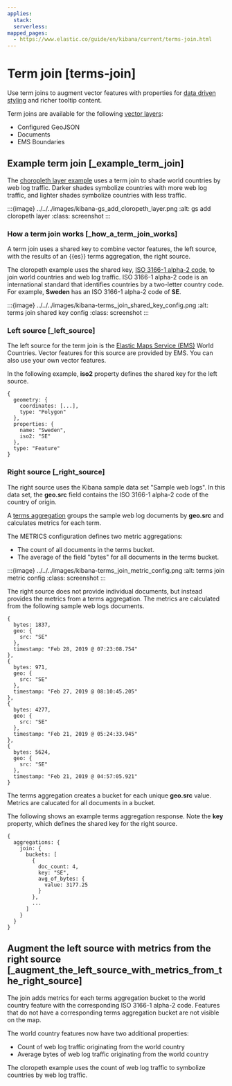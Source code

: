 ```yaml
---
applies:
  stack:
  serverless:
mapped_pages:
  - https://www.elastic.co/guide/en/kibana/current/terms-join.html
---
```


# Term join [terms-join]

Use term joins to augment vector features with properties for [data driven styling](vector-style.md#maps-vector-style-data-driven) and richer tooltip content.

Term joins are available for the following [vector layers](vector-layer.md):

* Configured GeoJSON
* Documents
* EMS Boundaries

## Example term join [_example_term_join]

The [choropleth layer example](maps-getting-started.md#maps-add-choropleth-layer) uses a term join to shade world countries by web log traffic. Darker shades symbolize countries with more web log traffic, and lighter shades symbolize countries with less traffic.

:::{image} ../../../images/kibana-gs_add_cloropeth_layer.png
:alt: gs add cloropeth layer
:class: screenshot
:::

### How a term join works [_how_a_term_join_works]

A term join uses a shared key to combine vector features, the left source, with the results of an {{es}} terms aggregation, the right source.

The cloropeth example uses the shared key, [ISO 3166-1 alpha-2 code](https://wikipedia.org/wiki/ISO_3166-1_alpha-2), to join world countries and web log traffic. ISO 3166-1 alpha-2 code is an international standard that identifies countries by a two-letter country code. For example, **Sweden** has an ISO 3166-1 alpha-2 code of **SE**.

:::{image} ../../../images/kibana-terms_join_shared_key_config.png
:alt: terms join shared key config
:class: screenshot
:::


### Left source [_left_source]

The left source for the term join is the [Elastic Maps Service (EMS)](https://www.elastic.co/elastic-maps-service) World Countries. Vector features for this source are provided by EMS. You can also use your own vector features.

In the following example, **iso2** property defines the shared key for the left source.

```
{
  geometry: {
    coordinates: [...],
    type: "Polygon"
  },
  properties: {
    name: "Sweden",
    iso2: "SE"
  },
  type: "Feature"
}
```


### Right source [_right_source]

The right source uses the Kibana sample data set "Sample web logs". In this data set, the **geo.src** field contains the ISO 3166-1 alpha-2 code of the country of origin.

A [terms aggregation](asciidocalypse://docs/elasticsearch/docs/reference/data-analysis/aggregations/search-aggregations-bucket-terms-aggregation.md) groups the sample web log documents by **geo.src** and calculates metrics for each term.

The METRICS configuration defines two metric aggregations:

* The count of all documents in the terms bucket.
* The average of the field "bytes" for all documents in the terms bucket.

:::{image} ../../../images/kibana-terms_join_metric_config.png
:alt: terms join metric config
:class: screenshot
:::

The right source does not provide individual documents, but instead provides the metrics from a terms aggregation. The metrics are calculated from the following sample web logs documents.

```
{
  bytes: 1837,
  geo: {
    src: "SE"
  },
  timestamp: "Feb 28, 2019 @ 07:23:08.754"
},
{
  bytes: 971,
  geo: {
    src: "SE"
  },
  timestamp: "Feb 27, 2019 @ 08:10:45.205"
},
{
  bytes: 4277,
  geo: {
    src: "SE"
  },
  timestamp: "Feb 21, 2019 @ 05:24:33.945"
},
{
  bytes: 5624,
  geo: {
    src: "SE"
  },
  timestamp: "Feb 21, 2019 @ 04:57:05.921"
}
```

The terms aggregation creates a bucket for each unique **geo.src** value. Metrics are calucated for all documents in a bucket.

The following shows an example terms aggregation response. Note the **key** property, which defines the shared key for the right source.

```
{
  aggregations: {
    join: {
      buckets: [
        {
          doc_count: 4,
          key: "SE",
          avg_of_bytes: {
            value: 3177.25
          }
        },
        ...
      ]
    }
  }
}
```



## Augment the left source with metrics from the right source [_augment_the_left_source_with_metrics_from_the_right_source]

The join adds metrics for each terms aggregation bucket to the world country feature with the corresponding ISO 3166-1 alpha-2 code. Features that do not have a corresponding terms aggregation bucket are not visible on the map.

The world country features now have two additional properties:

* Count of web log traffic originating from the world country
* Average bytes of web log traffic originating from the world country

The cloropeth example uses the count of web log traffic to symbolize countries by web log traffic.



